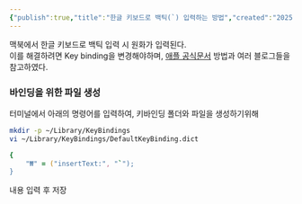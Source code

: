 ```yaml
---
{"publish":true,"title":"한글 키보드로 백틱(`) 입력하는 방법","created":"2025-07-19T17:36:41.662+09:00","modified":"2025-07-20T13:43:37.486+09:00","tags":["macos"],"cssclasses":""}
---
```


맥북에서 한글 키보드로 백틱 입력 시 원화가 입력된다.  
이를 해결하려면 Key binding을 변경해야하며, [애플 공식문서](https://developer.apple.com/library/archive/documentation/Cocoa/Conceptual/EventOverview/TextDefaultsBindings/TextDefaultsBindings.html) 방법과 여러 블로그들을 참고하였다.

### 바인딩을 위한 파일 생성
터미널에서 아래의 명령어를 입력하여, 키바인딩 폴더와 파일을 생성하기위해 
```zsh
mkdir -p ~/Library/KeyBindings
vi ~/Library/KeyBindings/DefaultKeyBinding.dict
```

```zsh
{
    "₩" = ("insertText:", "`");
}
```

내용 입력 후 저장